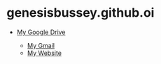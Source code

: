 # genesisbussey.github.oi
<div id="menu">
<ul>
<li><a href="https://drive.google.com/drive/u/0/my-drive">My Google Drive</a></li>
<ul><li><a href="aboutus.html">My Gmail</a></li>
<li><a href="services.html">My Website</a></li>
</ul>
</div>




